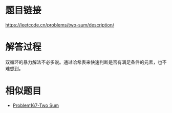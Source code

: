 # 题目链接
https://leetcode.cn/problems/two-sum/description/

# 解答过程
双循环的暴力解法不必多说。通过哈希表来快速判断是否有满足条件的元素，也不难想到。

# 相似题目
- [Problem167-Two Sum](2021-08-06-leetcode-problem-167.md)